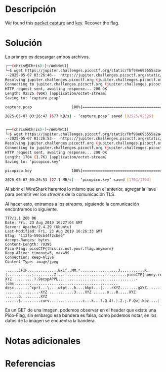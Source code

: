 # **Descripción**

We found this [packet capture](https://jupiter.challenges.picoctf.org/static/fbf98e695555a2a48fe42c9a245de376/capture.pcap) and [key](https://jupiter.challenges.picoctf.org/static/fbf98e695555a2a48fe42c9a245de376/picopico.key). Recover the flag.
# **Solución**

Lo primero es descargar ambos archivos.

```bash
┌──(chris㉿Chris)-[~/WebNet1]
└─$ wget https://jupiter.challenges.picoctf.org/static/fbf98e695555a2a48fe42c9a245de376/capture.pcap
--2025-05-07 03:26:46--  https://jupiter.challenges.picoctf.org/static/fbf98e695555a2a48fe42c9a245de376/capture.pcap
Resolving jupiter.challenges.picoctf.org (jupiter.challenges.picoctf.org)... 3.131.60.8
Connecting to jupiter.challenges.picoctf.org (jupiter.challenges.picoctf.org)|3.131.60.8|:443... connected.
HTTP request sent, awaiting response... 200 OK
Length: 92525 (90K) [application/octet-stream]
Saving to: ‘capture.pcap’

capture.pcap                  100%[=================================================>]  90.36K  --.-KB/s    in 0.1s

2025-05-07 03:26:47 (677 KB/s) - ‘capture.pcap’ saved [92525/92525]


┌──(chris㉿Chris)-[~/WebNet1]
└─$ wget https://jupiter.challenges.picoctf.org/static/fbf98e695555a2a48fe42c9a245de376/picopico.key
--2025-05-07 03:26:53--  https://jupiter.challenges.picoctf.org/static/fbf98e695555a2a48fe42c9a245de376/picopico.key
Resolving jupiter.challenges.picoctf.org (jupiter.challenges.picoctf.org)... 3.131.60.8
Connecting to jupiter.challenges.picoctf.org (jupiter.challenges.picoctf.org)|3.131.60.8|:443... connected.
HTTP request sent, awaiting response... 200 OK
Length: 1704 (1.7K) [application/octet-stream]
Saving to: ‘picopico.key’

picopico.key                  100%[=================================================>]   1.66K  --.-KB/s    in 0s

2025-05-07 03:26:53 (27.1 MB/s) - ‘picopico.key’ saved [1704/1704]
```

Al abrir el WireShark haremos lo mismo que en el anterior, agregar la llave para permitir ver los *streams* de la comunicación TLS.

Al hacer esto, entramos a los *streams*, siguiendo la comunicación encontramos lo siguiente.

```WireShark
TTP/1.1 200 OK
Date: Fri, 23 Aug 2019 16:27:04 GMT
Server: Apache/2.4.29 (Ubuntu)
Last-Modified: Fri, 23 Aug 2019 16:26:33 GMT
ETag: "112fb-590cb44f2cbe6"
Accept-Ranges: bytes
Content-Length: 70395
Pico-Flag: picoCTF{this.is.not.your.flag.anymore}
Keep-Alive: timeout=5, max=99
Connection: Keep-Alive
Content-Type: image/jpeg

......JFIF..............Exif..MM.*.................J...........R.(...........;.........Z................................picoCTF{honey.roasted.peanuts}......ICC_PROFILE.......lcms....mntrRGB XYZ .........).9acspAPPL...................................-lcms...............................................
desc.......^cprt...\....wtpt...h....bkpt...|....rXYZ........gXYZ........bXYZ........rTRC.......@gTRC.......@bTRC.......@desc........c2..................................................................................text....FB..XYZ ...............-XYZ ...........3....XYZ ......o...8.....XYZ ......b.........XYZ ......$.........curv...............c...k...?.Q.4!.).2.;.F.Qw].kpz....|.i.}...0.....C...............
```

Es un GET de una imagen, podemos observar en el header que existe una Pico-Flag, sin embargo esa bandera es falsa, como podemos notar, en los datos de la imagen se encuentra la bandera.
# **Notas adicionales**

# **Referencias**
